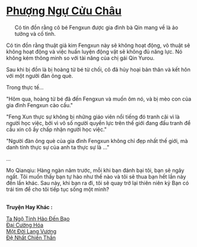 <a href="https://truyentiki.com/phuong-ngu-cuu-chau.33868/" title="Phượng Ngự Cửu Châu"><h1>Phượng Ngự Cửu Châu</h1></a><div style="display:table"><img align="right" style="float: left; padding: 10px;" src="https://truyentiki.com/images/story/200x260/33868.jpg" alt="">Có tin đồn rằng cô bé Fengxun được gia đình bà Qin mang về là ảo tưởng và cố tình. <p></p> Có tin đồn rằng thuật giả kim Fengxun này sẽ không hoạt động, võ thuật sẽ không hoạt động và việc huấn luyện động vật sẽ không đủ năng lực. Nó không kém thông minh so với tài năng của chị gái Qin Yurou. <p></p> Sau khi bị đồn là bị hoàng tử bé từ chối, cô đã hủy hoại bản thân và kết hôn với một người đàn ông què. <p></p> Trong thực tế... <p></p> "Hôm qua, hoàng tử bé đã đến Fengxun và muốn ôm nó, và bị mèo con của gia đình Fengxun cào cấu." <p></p> "Feng Xun thực sự không bị những giáo viên nổi tiếng đó tranh cãi vì là người học việc, bởi vì vô số người quyền lực trên thế giới đang đấu tranh để cầu xin cô ấy chấp nhận người học việc." <p></p> "Người đàn ông què của gia đình Fengxun không chỉ đẹp nhất thế giới, mà danh tính thực sự của anh ta thực sự là ..." <p></p> ... <p></p> Mo Qianqiu: Hàng ngàn năm trước, mỗi khi bạn đánh bại tôi, bạn sẽ ngây ngất. Tôi muốn thấy bạn tự hào như thế nào và tôi sẽ thua bạn hết lần này đến lần khác. Sau này, khi bạn ra đi, tôi sẽ quay trở lại thiên niên kỷ Bạn có trái tim để cho tôi tiếp tục sống một mình?</div><p><br><b>Truyện Hay Khác :</b></p><a href="https://truyentiki.com/ta-ngo-tinh-hao-den-bao.33867/" alt="Ta Ngộ Tính Hảo Đến Bạo">Ta Ngộ Tính Hảo Đến Bạo</a><br/><a href="https://www.pinterest.com/pin/594756694531651678" alt="Đại Cường Hóa">Đại Cường Hóa</a><br/><a href="https://github.com/nownovels/top500/tree/master/truyenhay/33894/" alt="Một Đời Lang Vương">Một Đời Lang Vương</a><br/><a href="https://github.com/nownovels/top500/tree/master/truyenhay/33918/" alt="Đệ Nhất Chiến Thần">Đệ Nhất Chiến Thần</a><br/>